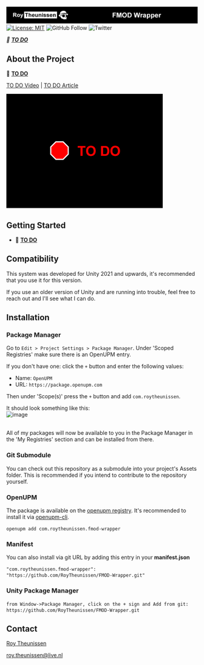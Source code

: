 [![Roy Theunissen](Documentation~/Github%20Header.jpg)](http://roytheunissen.com)
[![License: MIT](https://img.shields.io/badge/License-MIT-brightgreen.svg)](LICENSE.md)
![GitHub Follow](https://img.shields.io/github/followers/RoyTheunissen?label=RoyTheunissen&style=social) ![Twitter](https://img.shields.io/twitter/follow/Roy_Theunissen?style=social)

_🛑 <b><u>TO DO</u></b>_

## About the Project

🛑 <b><u>TO DO</u></b>

[TO DO Video](https://www.youtube.com/watch?v=dQw4w9WgXcQ)    |    [TO DO Article](https://blog.roytheunissen.com)

![Example](Documentation~/Example.gif)

## Getting Started

- 🛑 <b><u>TO DO</u></b>

## Compatibility

This system was developed for Unity 2021 and upwards, it's recommended that you use it for this version.

If you use an older version of Unity and are running into trouble, feel free to reach out and I'll see what I can do.

## Installation

### Package Manager

Go to `Edit > Project Settings > Package Manager`. Under 'Scoped Registries' make sure there is an OpenUPM entry.

If you don't have one: click the `+` button and enter the following values:

- Name: `OpenUPM` <br />
- URL: `https://package.openupm.com` <br />

Then under 'Scope(s)' press the `+` button and add `com.roytheunissen`.

It should look something like this: <br />
![image](https://user-images.githubusercontent.com/3997055/185363839-37b3bb3d-f70c-4dbd-b30d-cc8a93b592bb.png)

<br />
All of my packages will now be available to you in the Package Manager in the 'My Registries' section and can be installed from there.
<br />


### Git Submodule

You can check out this repository as a submodule into your project's Assets folder. This is recommended if you intend to contribute to the repository yourself.

### OpenUPM
The package is available on the [openupm registry](https://openupm.com). It's recommended to install it via [openupm-cli](https://github.com/openupm/openupm-cli).

```
openupm add com.roytheunissen.fmod-wrapper
```

### Manifest
You can also install via git URL by adding this entry in your **manifest.json**

```
"com.roytheunissen.fmod-wrapper": "https://github.com/RoyTheunissen/FMOD-Wrapper.git"
```

### Unity Package Manager
```
from Window->Package Manager, click on the + sign and Add from git: https://github.com/RoyTheunissen/FMOD-Wrapper.git
```


## Contact
[Roy Theunissen](https://roytheunissen.com)

[roy.theunissen@live.nl](mailto:roy.theunissen@live.nl)
